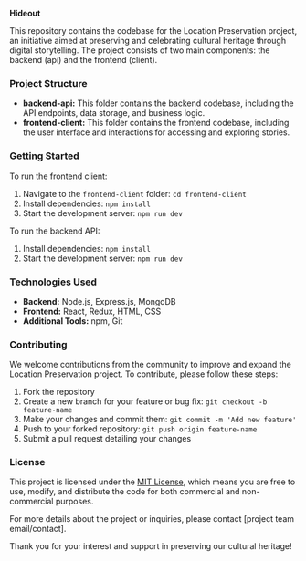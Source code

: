 **Hideout**

This repository contains the codebase for the Location Preservation project, an initiative aimed at preserving and celebrating cultural heritage through digital storytelling. The project consists of two main components: the backend (api) and the frontend (client).

### Project Structure

- **backend-api:** This folder contains the backend codebase, including the API endpoints, data storage, and business logic.
- **frontend-client:** This folder contains the frontend codebase, including the user interface and interactions for accessing and exploring stories.

### Getting Started

To run the frontend client:

1. Navigate to the `frontend-client` folder: `cd frontend-client`
2. Install dependencies: `npm install`
3. Start the development server: `npm run dev`

To run the backend API:

1. Install dependencies: `npm install`
2. Start the development server: `npm run dev`

### Technologies Used

- **Backend:** Node.js, Express.js, MongoDB
- **Frontend:** React, Redux, HTML, CSS
- **Additional Tools:** npm, Git

### Contributing

We welcome contributions from the community to improve and expand the Location Preservation project. To contribute, please follow these steps:

1. Fork the repository
2. Create a new branch for your feature or bug fix: `git checkout -b feature-name`
3. Make your changes and commit them: `git commit -m 'Add new feature'`
4. Push to your forked repository: `git push origin feature-name`
5. Submit a pull request detailing your changes

### License

This project is licensed under the [MIT License](LICENSE), which means you are free to use, modify, and distribute the code for both commercial and non-commercial purposes. 

For more details about the project or inquiries, please contact [project team email/contact].

Thank you for your interest and support in preserving our cultural heritage!
